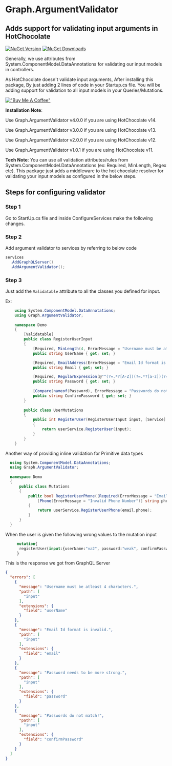 # Graph.ArgumentValidator

## Adds support for validating input arguments in HotChocolate

<a href="https://www.nuget.org/packages/Graph.ArgumentValidator"><img alt="NuGet Version" src="https://img.shields.io/nuget/v/Graph.ArgumentValidator"></a>
<a href="https://www.nuget.org/packages/Graph.ArgumentValidator"><img alt="NuGet Downloads" src="https://img.shields.io/nuget/dt/Graph.ArgumentValidator"></a>

Generally, we use attributes from System.ComponentModel.DataAnnotations for validating our input models in controllers.

As HotChocolate doesn't validate input arguments, After installing this package, By just adding 2 lines of code in your Startup.cs file. You will be adding support for validation to all input models in your Queries/Mutations.

[!["Buy Me A Coffee"](https://cdn.buymeacoffee.com/assets/img/home-page-v3/bmc-new-logo.png)](https://www.buymeacoffee.com/varunteja)


**Installation Note**:

Use Graph.ArgumentValidator v4.0.0 if you are using HotChocolate v14.

Use Graph.ArgumentValidator v3.0.0 if you are using HotChocolate v13.

Use Graph.ArgumentValidator v2.0.0 if you are using HotChocolate v12.

Use Graph.ArgumentValidator v1.0.1 if you are using HotChocolate v11.


**Tech Note**: You can use all validation attributes/rules from System.ComponentModel.DataAnnotations (ex: Required, MinLength, Regex etc). This package just adds a middleware to the hot chocolate resolver for validating your input models as configured in the below steps.


## Steps for configuring validator


### Step 1
Go to StartUp.cs file and inside ConfigureServices make the following changes.

### Step 2
Add argument validator to services by referring to below code
```csharp
services
  .AddGraphQLServer()
  .AddArgumentValidator();
```


### Step 3
Just add the `Validatable` attribute to all the classes you defined for input.

Ex:
```csharp
    using System.ComponentModel.DataAnnotations;
    using Graph.ArgumentValidator;
    
    namespace Demo
    {
        [Validatable]
        public class RegisterUserInput
        {
            [Required, MinLength(4, ErrorMessage = "Username must be atleast 4 characters.")]
            public string UserName { get; set; }

            [Required, EmailAddress(ErrorMessage = "Email Id format is invalid.")]
            public string Email { get; set; }

            [Required, RegularExpression(@"^(?=.*?[A-Z])(?=.*?[a-z])(?=.*?[0-9])(?=.*?[#?!@$%^&*-]).{8,}$", ErrorMessage = "Password needs to be more strong.")]
            public string Password { get; set; }
            
            [Compare(nameof(Password), ErrorMessage = "Passwords do not match!")]
            public string ConfirmPassword { get; set; }
        }
        
        public class UserMutations
        {
            public int RegisterUser(RegisterUserInput input, [Service] UserService userService)
            {
                return userService.RegisterUser(input);
            }
        }
    }
```

Another way of providing inline validation for Primitive data types
```csharp
  using System.ComponentModel.DataAnnotations;
  using Graph.ArgumentValidator;
  
  namespace Demo
  {
      public class Mutations
      {
          public bool RegisterUserPhone([Required(ErrorMessage = "Email is required")string email,
              [Phone(ErrorMessage = "Invalid Phone Number")] string phone)
          {
              return userService.RegisterUserPhone(email,phone);
          }
      }
  }
```


When the user is given the following wrong values to the mutation input
 ```graphql
      mutation{
       registerUser(input:{userName:"va2", password:"weak", confirmPassword:"strong", email:"varun"})
      }
 ```
 
This is the response we got from GraphQL Server
```json
{
  "errors": [
    {
      "message": "Username must be atleast 4 characters.",
      "path": [
        "input"
      ],
      "extensions": {
        "field": "userName"
      }
    },
    {
      "message": "Email Id format is invalid.",
      "path": [
        "input"
      ],
      "extensions": {
        "field": "email"
      }
    },
    {
      "message": "Password needs to be more strong.",
      "path": [
        "input"
      ],
      "extensions": {
        "field": "password"
      }
    },
    {
      "message": "Passwords do not match!",
      "path": [
        "input"
      ],
      "extensions": {
        "field": "confirmPassword"
      }
    }
  ]
}
```
